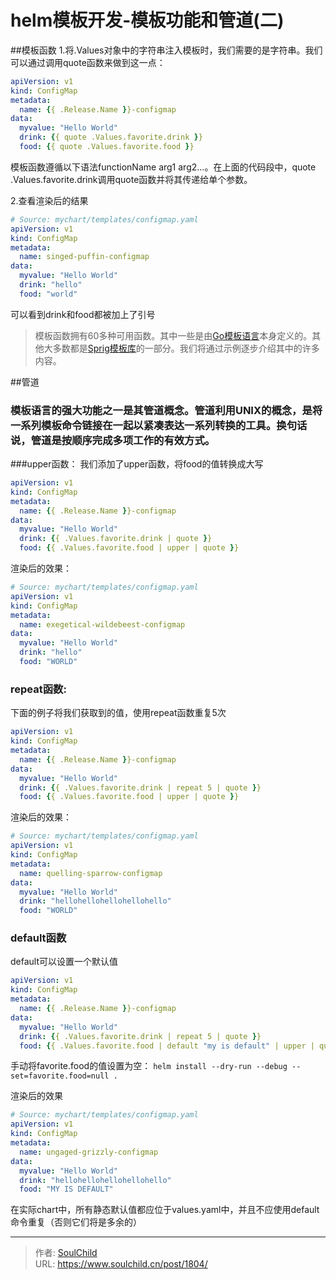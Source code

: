 # helm模板开发-模板功能和管道(二)

<!--more-->
##模板函数
1.将.Values对象中的字符串注入模板时，我们需要的是字符串。我们可以通过调用quote函数来做到这一点：
```yaml
apiVersion: v1
kind: ConfigMap
metadata:
  name: {{ .Release.Name }}-configmap
data:
  myvalue: "Hello World"
  drink: {{ quote .Values.favorite.drink }}
  food: {{ quote .Values.favorite.food }}
```
模板函数遵循以下语法functionName arg1 arg2...。在上面的代码段中，quote .Values.favorite.drink调用quote函数并将其传递给单个参数。

2.查看渲染后的结果
```yaml
# Source: mychart/templates/configmap.yaml
apiVersion: v1
kind: ConfigMap
metadata:
  name: singed-puffin-configmap
data:
  myvalue: "Hello World"
  drink: "hello"
  food: "world"
```
可以看到drink和food都被加上了引号


> 模板函数拥有60多种可用函数。其中一些是由[Go模板语言](https://godoc.org/text/template)本身定义的。其他大多数都是[Sprig模板库](https://godoc.org/github.com/Masterminds/sprig)的一部分。我们将通过示例逐步介绍其中的许多内容。

##管道
### 模板语言的强大功能之一是其管道概念。管道利用UNIX的概念，是将一系列模板命令链接在一起以紧凑表达一系列转换的工具。换句话说，管道是按顺序完成多项工作的有效方式。
###upper函数：
我们添加了upper函数，将food的值转换成大写
```yaml
apiVersion: v1
kind: ConfigMap
metadata:
  name: {{ .Release.Name }}-configmap
data:
  myvalue: "Hello World"
  drink: {{ .Values.favorite.drink | quote }}
  food: {{ .Values.favorite.food | upper | quote }}
```
渲染后的效果：
```yaml
# Source: mychart/templates/configmap.yaml
apiVersion: v1
kind: ConfigMap
metadata:
  name: exegetical-wildebeest-configmap
data:
  myvalue: "Hello World"
  drink: "hello"
  food: "WORLD"
```

### repeat函数:
下面的例子将我们获取到的值，使用repeat函数重复5次
```yaml
apiVersion: v1
kind: ConfigMap
metadata:
  name: {{ .Release.Name }}-configmap
data:
  myvalue: "Hello World"
  drink: {{ .Values.favorite.drink | repeat 5 | quote }}
  food: {{ .Values.favorite.food | upper | quote }}
```
渲染后的效果：
```yaml
# Source: mychart/templates/configmap.yaml
apiVersion: v1
kind: ConfigMap
metadata:
  name: quelling-sparrow-configmap
data:
  myvalue: "Hello World"
  drink: "hellohellohellohellohello"
  food: "WORLD"
```
### default函数
default可以设置一个默认值
```yaml
apiVersion: v1
kind: ConfigMap
metadata:
  name: {{ .Release.Name }}-configmap
data:
  myvalue: "Hello World"
  drink: {{ .Values.favorite.drink | repeat 5 | quote }}
  food: {{ .Values.favorite.food | default "my is default" | upper | quote }}
```
手动将favorite.food的值设置为空：
`helm install --dry-run --debug --set=favorite.food=null .`

渲染后的效果
```yaml
# Source: mychart/templates/configmap.yaml
apiVersion: v1
kind: ConfigMap
metadata:
  name: ungaged-grizzly-configmap
data:
  myvalue: "Hello World"
  drink: "hellohellohellohellohello"
  food: "MY IS DEFAULT"
```

在实际chart中，所有静态默认值都应位于values.yaml中，并且不应使用default命令重复（否则它们将是多余的）


---

> 作者: [SoulChild](https://www.soulchild.cn)  
> URL: https://www.soulchild.cn/post/1804/  

